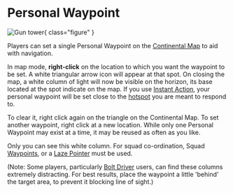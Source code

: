 # Personal Waypoint

![
[Gun tower](../locations/Gun_tower.md) ](../images/Personal_waypoint.jpg){ class="figure" }

Players can set a single Personal Waypoint on the
[Continental Map](Continental_Map.md) to aid with navigation.

In map mode, <b>right-click</b> on the location to which you want the waypoint
to be set. A white triangular arrow icon will appear at that spot. On closing
the map, a white column of light will now be visible on the horizon, its base
located at the spot indicate on the map. If you use
[Instant Action](Instant_Action.md), your personal waypoint will be set close to
the [hotspot](Hotspot.md) you are meant to respond to.

To clear it, right click again on the triangle on the Continental Map. To set
another waypoint, right click at a new location. While only one Personal
Waypoint may exist at a time, it may be reused as often as you like.

Only you can see this white column. For squad co-ordination, Squad
[Waypoints](Waypoint.md), or a [Laze Pointer](../weapons/Laze_Pointer.md) must
be used.

(Note: Some players, particularly [Bolt Driver](../weapons/Bolt_Driver.md)
users, can find these columns extremely distracting. For best results, place the
waypoint a little 'behind' the target area, to prevent it blocking line of
sight.)
